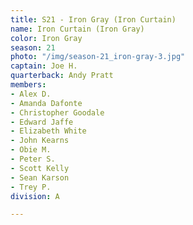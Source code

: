 ```yaml
---
title: S21 - Iron Gray (Iron Curtain)
name: Iron Curtain (Iron Gray)
color: Iron Gray
season: 21
photo: "/img/season-21_iron-gray-3.jpg"
captain: Joe H.
quarterback: Andy Pratt
members:
- Alex D.
- Amanda Dafonte
- Christopher Goodale
- Edward Jaffe
- Elizabeth White
- John Kearns
- Obie M.
- Peter S.
- Scott Kelly
- Sean Karson
- Trey P.
division: A

---
```

